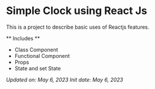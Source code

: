 # Simple Clock using React Js

This is a project to describe basic uses of Reactjs features.

** Includes **
- Class Component
- Functional Component
- Props
- State and set State

*Updated on: May 6, 2023*
*Init date: May 6, 2023*